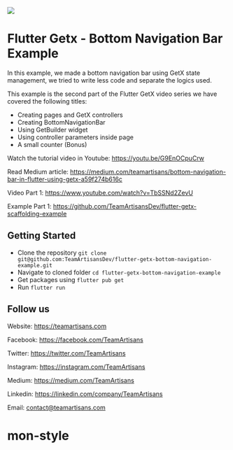 ![](https://i.postimg.cc/d1bp9zpL/part-2.png)

# Flutter Getx - Bottom Navigation Bar Example

In this example, we made a bottom navigation bar using GetX state management, we tried to write less code and separate the logics used.

This example is the second part of the Flutter GetX video series we have covered the following titles:

- Creating pages and GetX controllers
- Creating BottomNavigationBar
- Using GetBuilder widget
- Using controller parameters inside page
- A small counter (Bonus)

Watch the tutorial video in Youtube: https://youtu.be/G9EnOCpuCrw

Read Medium article: https://medium.com/teamartisans/bottom-navigation-bar-in-flutter-using-getx-a59f274b616c


Video Part 1: https://www.youtube.com/watch?v=TbSSNd2ZevU

Example Part 1: https://github.com/TeamArtisansDev/flutter-getx-scaffolding-example


## Getting Started

- Clone the repository `git clone git@github.com:TeamArtisansDev/flutter-getx-bottom-navigation-example.git`
- Navigate to cloned folder `cd flutter-getx-bottom-navigation-example`
- Get packages using `flutter pub get`
- Run `flutter run`

## Follow us

Website: https://teamartisans.com

Facebook: https://facebook.com/TeamArtisans

Twitter: https://twitter.com/TeamArtisans

Instagram: https://instagram.com/TeamArtisans

Medium: https://medium.com/TeamArtisans

Linkedin: https://linkedin.com/company/TeamArtisans

Email: contact@teamartisans.com
# mon-style

